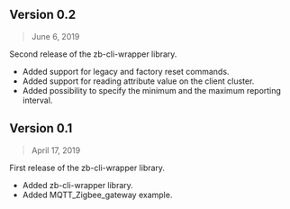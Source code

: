 ## Version 0.2

> June 6, 2019

Second release of the zb-cli-wrapper library.
* Added support for legacy and factory reset commands.
* Added support for reading attribute value on the client cluster.
* Added possibility to specify the minimum and the maximum reporting interval.


## Version 0.1

> April 17, 2019

First release of the zb-cli-wrapper library.
* Added zb-cli-wrapper library.
* Added MQTT_Zigbee_gateway example.